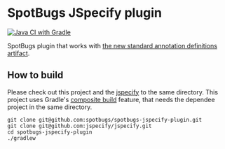# SpotBugs JSpecify plugin

[![Java CI with Gradle](https://github.com/spotbugs/spotbugs-jspecify-plugin/actions/workflows/build.yml/badge.svg)](https://github.com/spotbugs/spotbugs-jspecify-plugin/actions/workflows/build.yml)

SpotBugs plugin that works with [the new standard annotation definitions artifact](https://github.com/jspecify/jspecify).

## How to build

Please check out this project and the [jspecify](https://github.com/jspecify/jspecify/) to the same directory.
This project uses Gradle's [composite build](https://docs.gradle.org/current/userguide/composite_builds.html) feature, that needs the dependee project in the same directory.

```shell
git clone git@github.com:spotbugs/spotbugs-jspecify-plugin.git
git clone git@github.com:jspecify/jspecify.git
cd spotbugs-jspecify-plugin
./gradlew
```

